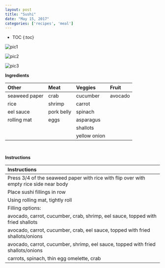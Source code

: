 ```yaml
---
layout: post
title: "Sushi"
date: "May 15, 2017"
categories: ['recipes', 'meal']
---
```


* TOC
{:toc}



![pic1](http://jnguyen92.github.io/nhuyhoa/figure/food/Sushi.JPG)

![pic2](http://jnguyen92.github.io/nhuyhoa/figure/food/Sushi2.JPG)

![pic3](http://jnguyen92.github.io/nhuyhoa/figure/food/Sushi3.JPG)




**Ingredients**

<table class = "presenttab">
 <thead>
  <tr>
   <th style="text-align:left;"> Other </th>
   <th style="text-align:left;"> Meat </th>
   <th style="text-align:left;"> Veggies </th>
   <th style="text-align:left;"> Fruit </th>
  </tr>
 </thead>
<tbody>
  <tr>
   <td style="text-align:left;"> seaweed paper </td>
   <td style="text-align:left;"> crab </td>
   <td style="text-align:left;"> cucumber </td>
   <td style="text-align:left;"> avocado </td>
  </tr>
  <tr>
   <td style="text-align:left;"> rice </td>
   <td style="text-align:left;"> shrimp </td>
   <td style="text-align:left;"> carrot </td>
   <td style="text-align:left;">  </td>
  </tr>
  <tr>
   <td style="text-align:left;"> eel sauce </td>
   <td style="text-align:left;"> pork belly </td>
   <td style="text-align:left;"> spinach </td>
   <td style="text-align:left;">  </td>
  </tr>
  <tr>
   <td style="text-align:left;"> rolling mat </td>
   <td style="text-align:left;"> eggs </td>
   <td style="text-align:left;"> asparagus </td>
   <td style="text-align:left;">  </td>
  </tr>
  <tr>
   <td style="text-align:left;">  </td>
   <td style="text-align:left;">  </td>
   <td style="text-align:left;"> shallots </td>
   <td style="text-align:left;">  </td>
  </tr>
  <tr>
   <td style="text-align:left;">  </td>
   <td style="text-align:left;">  </td>
   <td style="text-align:left;"> yellow onion </td>
   <td style="text-align:left;">  </td>
  </tr>
</tbody>
</table>

<br>

**Instructions**

<table class = "presenttabnoh">
 <thead>
  <tr>
   <th style="text-align:left;"> Instructions </th>
  </tr>
 </thead>
<tbody>
  <tr>
   <td style="text-align:left;"> Press 3/4 of the seaweed paper with rice with flip over with empty rice side near body </td>
  </tr>
  <tr>
   <td style="text-align:left;"> Place sushi fillings in row </td>
  </tr>
  <tr>
   <td style="text-align:left;"> Using rolling mat, tightly roll </td>
  </tr>
  <tr>
   <td style="text-align:left;"> Filling options: </td>
  </tr>
  <tr>
   <td style="text-align:left;"> avocado, carrot, cucumber, crab, shrimp, eel sauce, topped with fried shallots </td>
  </tr>
  <tr>
   <td style="text-align:left;"> avocado, carrot, cucumber, crab, eel sauce, topped with fried shallots/onions </td>
  </tr>
  <tr>
   <td style="text-align:left;"> avocado, carrot, cucumber, shrimp, eel sauce, topped with fried shallots/onions </td>
  </tr>
  <tr>
   <td style="text-align:left;"> carrots, spinach, thin egg omelette, crab </td>
  </tr>
</tbody>
</table>

